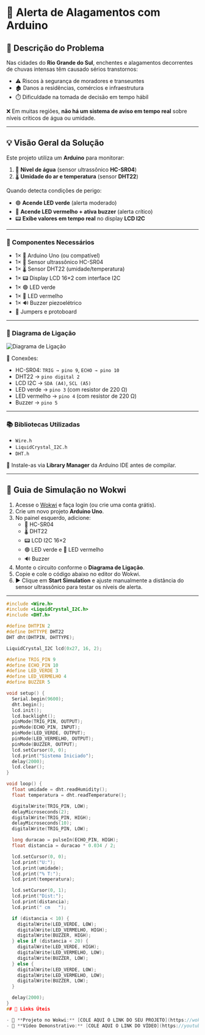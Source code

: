 # 🌊 Alerta de Alagamentos com Arduino

## 🚨 Descrição do Problema

Nas cidades do **Rio Grande do Sul**, enchentes e alagamentos decorrentes de chuvas intensas têm causado sérios transtornos:
- ⚠️ Riscos à segurança de moradores e transeuntes  
- 🏚️ Danos a residências, comércios e infraestrutura  
- ⏱️ Dificuldade na tomada de decisão em tempo hábil  

❌ Em muitas regiões, **não há um sistema de aviso em tempo real** sobre níveis críticos de água ou umidade.

---

## 💡 Visão Geral da Solução

Este projeto utiliza um **Arduino** para monitorar:
1. 📏 **Nível de água** (sensor ultrassônico **HC-SR04**)  
2. 🌡️ **Umidade do ar e temperatura** (sensor **DHT22**)  

Quando detecta condições de perigo:
- 🟢 **Acende LED verde** (alerta moderado)  
- 🔴 **Acende LED vermelho + ativa buzzer** (alerta crítico)  
- 📟 **Exibe valores em tempo real** no display **LCD I2C**  

---

### 🧰 Componentes Necessários

- 1× 🧠 Arduino Uno (ou compatível)  
- 1× 📏 Sensor ultrassônico HC-SR04  
- 1× 🌡️ Sensor DHT22 (umidade/temperatura)  
- 1× 📟 Display LCD 16×2 com interface I2C  
- 1× 🟢 LED verde  
- 1× 🔴 LED vermelho  
- 1× 🔊 Buzzer piezoelétrico  
- 🔌 Jumpers e protoboard  

---

### 🔌 Diagrama de Ligação

![Diagrama de Ligação](figuras/diagrama_circuito.png)

📌 Conexões:
- HC-SR04: `TRIG → pino 9`, `ECHO → pino 10`  
- DHT22 → `pino digital 2`  
- LCD I2C → `SDA (A4)`, `SCL (A5)`  
- LED verde → `pino 3` (com resistor de 220 Ω)  
- LED vermelho → `pino 4` (com resistor de 220 Ω)  
- Buzzer → `pino 5`  

---

### 📚 Bibliotecas Utilizadas

- `Wire.h`  
- `LiquidCrystal_I2C.h`  
- `DHT.h`  

🔧 Instale-as via **Library Manager** da Arduino IDE antes de compilar.

---

## 🧪 Guia de Simulação no Wokwi

1. Acesse o [Wokwi](https://wokwi.com/) e faça login (ou crie uma conta grátis).  
2. Crie um novo projeto **Arduino Uno**.  
3. No painel esquerdo, adicione:  
   - 📏 HC-SR04  
   - 🌡️ DHT22  
   - 📟 LCD I2C 16×2  
   - 🟢 LED verde e 🔴 LED vermelho  
   - 🔊 Buzzer  
4. Monte o circuito conforme o **Diagrama de Ligação**.  
5. Copie e cole o código abaixo no editor do Wokwi.  
6. ▶️ Clique em **Start Simulation** e ajuste manualmente a distância do sensor ultrassônico para testar os níveis de alerta.

---

```cpp
#include <Wire.h>
#include <LiquidCrystal_I2C.h>
#include <DHT.h>

#define DHTPIN 2
#define DHTTYPE DHT22
DHT dht(DHTPIN, DHTTYPE);

LiquidCrystal_I2C lcd(0x27, 16, 2);

#define TRIG_PIN 9
#define ECHO_PIN 10
#define LED_VERDE 3
#define LED_VERMELHO 4
#define BUZZER 5

void setup() {
  Serial.begin(9600);
  dht.begin();
  lcd.init();
  lcd.backlight();
  pinMode(TRIG_PIN, OUTPUT);
  pinMode(ECHO_PIN, INPUT);
  pinMode(LED_VERDE, OUTPUT);
  pinMode(LED_VERMELHO, OUTPUT);
  pinMode(BUZZER, OUTPUT);
  lcd.setCursor(0, 0);
  lcd.print("Sistema Iniciado");
  delay(2000);
  lcd.clear();
}

void loop() {
  float umidade = dht.readHumidity();
  float temperatura = dht.readTemperature();

  digitalWrite(TRIG_PIN, LOW);
  delayMicroseconds(2);
  digitalWrite(TRIG_PIN, HIGH);
  delayMicroseconds(10);
  digitalWrite(TRIG_PIN, LOW);

  long duracao = pulseIn(ECHO_PIN, HIGH);
  float distancia = duracao * 0.034 / 2;

  lcd.setCursor(0, 0);
  lcd.print("U:");
  lcd.print(umidade);
  lcd.print("% T:");
  lcd.print(temperatura);

  lcd.setCursor(0, 1);
  lcd.print("Dist:");
  lcd.print(distancia);
  lcd.print(" cm   ");

  if (distancia < 10) {
    digitalWrite(LED_VERDE, LOW);
    digitalWrite(LED_VERMELHO, HIGH);
    digitalWrite(BUZZER, HIGH);
  } else if (distancia < 20) {
    digitalWrite(LED_VERDE, HIGH);
    digitalWrite(LED_VERMELHO, LOW);
    digitalWrite(BUZZER, LOW);
  } else {
    digitalWrite(LED_VERDE, LOW);
    digitalWrite(LED_VERMELHO, LOW);
    digitalWrite(BUZZER, LOW);
  }

  delay(2000);
}
## 🔗 Links Úteis

- 🔌 **Projeto no Wokwi:** [COLE AQUI O LINK DO SEU PROJETO](https://wokwi.com/projects/SEU_LINK_AQUI)  
- 🎥 **Vídeo Demonstrativo:** [COLE AQUI O LINK DO VÍDEO](https://youtube.com/SEU_LINK_AQUI)  
